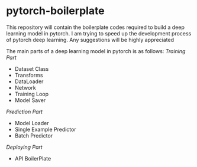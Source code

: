 # pytorch-boilerplate
This repository will contain the boilerplate codes required to build a deep learning model in pytorch. I am trying to speed up the development process of pytorch deep learning. Any suggestions will be highly appreciated


The main parts of a deep learning model in pytorch is as follows:
*Training Part*
- Dataset Class
- Transforms
- DataLoader
- Network
- Training Loop
- Model Saver

*Prediction Part*
- Model Loader
- Single Example Predictor
- Batch Predictor

*Deploying Part*
- API BoilerPlate
